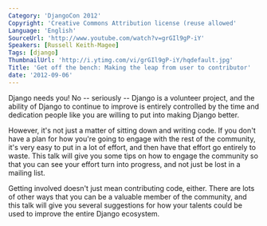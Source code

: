 ```yaml
---
Category: 'DjangoCon 2012'
Copyright: 'Creative Commons Attribution license (reuse allowed'
Language: 'English'
SourceUrl: 'http://www.youtube.com/watch?v=grGIl9gP-iY'
Speakers: [Russell Keith-Magee]
Tags: [django]
ThumbnailUrl: 'http://i.ytimg.com/vi/grGIl9gP-iY/hqdefault.jpg'
Title: 'Get off the bench: Making the leap from user to contributor'
date: '2012-09-06'
---
```

Django needs you! No -- seriously -- Django is a volunteer project, and the
ability of Django to continue to improve is entirely controlled by the time
and dedication people like you are willing to put into making Django better.

However, it's not just a matter of sitting down and writing code. If you don't
have a plan for how you're going to engage with the rest of the community,
it's very easy to put in a lot of effort, and then have that effort go
entirely to waste. This talk will give you some tips on how to engage the
community so that you can see your effort turn into progress, and not just be
lost in a mailing list.

Getting involved doesn't just mean contributing code, either. There are lots
of other ways that you can be a valuable member of the community, and this
talk will give you several suggestions for how your talents could be used to
improve the entire Django ecosystem.

